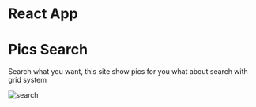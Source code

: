 <h1><strong>React App</strong></h1>

<h1>Pics Search</h1>
<p>Search what you want, this site show pics for you what about search with grid system</p>

![search](https://user-images.githubusercontent.com/116573908/212447994-37b91de7-95a0-42d1-ab83-836f75cd67e0.png)
